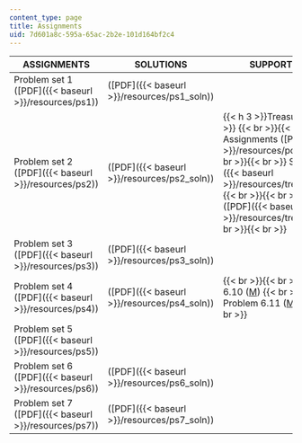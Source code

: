 ```yaml
---
content_type: page
title: Assignments
uid: 7d601a8c-595a-65ac-2b2e-101d164bf2c4
---
```


| ASSIGNMENTS | SOLUTIONS | SUPPORTING FILES |
| --- | --- | --- |
| Problem set 1 ([PDF]({{< baseurl >}}/resources/ps1)) | ([PDF]({{< baseurl >}}/resources/ps1_soln)) | &nbsp; |
| Problem set 2 ([PDF]({{< baseurl >}}/resources/ps2)) | ([PDF]({{< baseurl >}}/resources/ps2_soln)) | {{< h 3 >}}Treasure hunt{{< /h >}} {{< br >}}{{< br >}} Assignments ([PDF]({{< baseurl >}}/resources/possibilities)) {{< br >}}{{< br >}} Sample ([PDF]({{< baseurl >}}/resources/treasure_sample)) {{< br >}}{{< br >}} Worksheet ([PDF]({{< baseurl >}}/resources/treasurehunt)) {{< br >}}{{< br >}}  |
| Problem set 3 ([PDF]({{< baseurl >}}/resources/ps3)) | ([PDF]({{< baseurl >}}/resources/ps3_soln)) | &nbsp; |
| Problem set 4 ([PDF]({{< baseurl >}}/resources/ps4)) | ([PDF]({{< baseurl >}}/resources/ps4_soln)) |  {{< br >}}{{< br >}} Problem 6.10 ([M](/courses/electrical-engineering-and-computer-science/6-777j-design-and-fabrication-of-microelectromechanical-devices-spring-2007/assignments/prob6_10.m)) {{< br >}}{{< br >}} Problem 6.11 ([M](/courses/electrical-engineering-and-computer-science/6-777j-design-and-fabrication-of-microelectromechanical-devices-spring-2007/assignments/prob6_11.m)) {{< br >}}{{< br >}}  |
| Problem set 5 ([PDF]({{< baseurl >}}/resources/ps5)) | &nbsp; |
| Problem set 6 ([PDF]({{< baseurl >}}/resources/ps6)) | ([PDF]({{< baseurl >}}/resources/ps6_soln)) | &nbsp; |
| Problem set 7 ([PDF]({{< baseurl >}}/resources/ps7)) | ([PDF]({{< baseurl >}}/resources/ps7_soln)) |